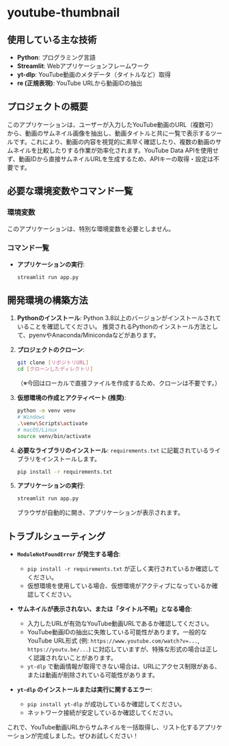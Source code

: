 # youtube-thumbnail

## 使用している主な技術

* **Python**: プログラミング言語
* **Streamlit**: Webアプリケーションフレームワーク
* **yt-dlp**: YouTube動画のメタデータ（タイトルなど）取得
* **re (正規表現)**: YouTube URLから動画IDの抽出

## プロジェクトの概要

このアプリケーションは、ユーザーが入力したYouTube動画のURL（複数可）から、動画のサムネイル画像を抽出し、動画タイトルと共に一覧で表示するツールです。これにより、動画の内容を視覚的に素早く確認したり、複数の動画のサムネイルを比較したりする作業が効率化されます。YouTube Data APIを使用せず、動画IDから直接サムネイルURLを生成するため、APIキーの取得・設定は不要です。

## 必要な環境変数やコマンド一覧

### 環境変数

このアプリケーションは、特別な環境変数を必要としません。

### コマンド一覧

* **アプリケーションの実行**:
    ```bash
    streamlit run app.py
    ```


## 開発環境の構築方法

1.  **Pythonのインストール**:
    Python 3.8以上のバージョンがインストールされていることを確認してください。
    推奨されるPythonのインストール方法として、pyenvやAnaconda/Minicondaなどがあります。

2.  **プロジェクトのクローン**:
    ```bash
    git clone [リポジトリURL]
    cd [クローンしたディレクトリ]
    ```
    （※今回はローカルで直接ファイルを作成するため、クローンは不要です。）

3.  **仮想環境の作成とアクティベート (推奨)**:
    ```bash
    python -m venv venv
    # Windows
    .\venv\Scripts\activate
    # macOS/Linux
    source venv/bin/activate
    ```

4.  **必要なライブラリのインストール**:
    `requirements.txt` に記載されているライブラリをインストールします。
    ```bash
    pip install -r requirements.txt
    ```

5.  **アプリケーションの実行**:
    ```bash
    streamlit run app.py
    ```
    ブラウザが自動的に開き、アプリケーションが表示されます。

## トラブルシューティング

* **`ModuleNotFoundError` が発生する場合**:
    * `pip install -r requirements.txt` が正しく実行されているか確認してください。
    * 仮想環境を使用している場合、仮想環境がアクティブになっているか確認してください。

* **サムネイルが表示されない、または「タイトル不明」となる場合**:
    * 入力したURLが有効なYouTube動画URLであるか確認してください。
    * YouTube動画IDの抽出に失敗している可能性があります。一般的なYouTube URL形式 (例: `https://www.youtube.com/watch?v=...`, `https://youtu.be/...`) に対応していますが、特殊な形式の場合は正しく認識されないことがあります。
    * `yt-dlp` で動画情報が取得できない場合は、URLにアクセス制限がある、または動画が削除されている可能性があります。

* **`yt-dlp` のインストールまたは実行に関するエラー**:
    * `pip install yt-dlp` が成功しているか確認してください。
    * ネットワーク接続が安定しているか確認してください。

これで、YouTube動画URLからサムネイルを一括取得し、リスト化するアプリケーションが完成しました。ぜひお試しください！
